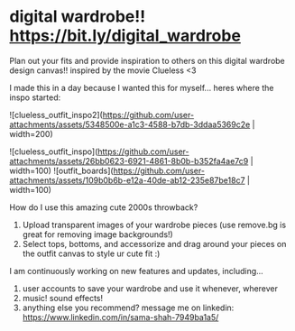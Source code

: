 # digital wardrobe!! https://bit.ly/digital_wardrobe
Plan out your fits and provide inspiration to others on this digital wardrobe design canvas!! inspired by the movie Clueless &lt;3

I made this in a day because I wanted this for myself...
heres where the inspo started:

![clueless_outfit_inspo2](https://github.com/user-attachments/assets/5348500e-a1c3-4588-b7db-3ddaa5369c2e | width=200)

![clueless_outfit_inspo](https://github.com/user-attachments/assets/26bb0623-6921-4861-8b0b-b352fa4ae7c9 | width=100)
![outfit_boards](https://github.com/user-attachments/assets/109b0b6b-e12a-40de-ab12-235e87be18c7 | width=100)

How do I use this amazing cute 2000s throwback?
1. Upload transparent images of your wardrobe pieces (use remove.bg is great for removing image backgrounds!)
2. Select tops, bottoms, and accessorize and drag around your pieces on the outfit canvas to style ur cute fit :)

I am continuously working on new features and updates, including...
1. user accounts to save your wardrobe and use it whenever, wherever
2. music! sound effects!
3. anything else you recommend? message me on linkedin: https://www.linkedin.com/in/sama-shah-7949ba1a5/

   
